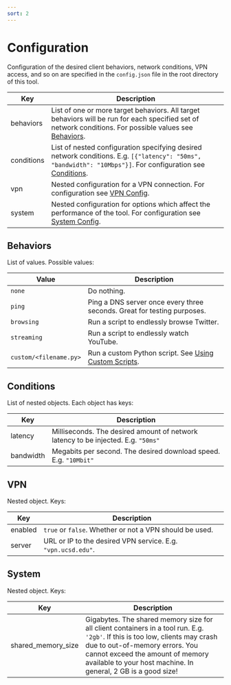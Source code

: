 ```yaml
---
sort: 2
---
```


# Configuration

Configuration of the desired client behaviors, network conditions, VPN access, and so on are specified in the `config.json` file in the root directory of this tool.

| Key        | Description                                                                                                                                                                             |
| ---------- | --------------------------------------------------------------------------------------------------------------------------------------------------------------------------------------- |
| behaviors  | List of one or more target behaviors. All target behaviors will be run for each specified set of network conditions. For possible values see [Behaviors](#behaviors).     |
| conditions | List of nested configuration specifying desired network conditions. E.g. `[{"latency": "50ms", "bandwidth": "10Mbps"}]`. For configuration see [Conditions](#conditions). |
| vpn        | Nested configuration for a VPN connection. For configuration see [VPN Config](#vpn). |
| system | Nested configuration for options which affect the performance of the tool. For configuration see [System Config](#system). |

## Behaviors

List of values. Possible values:

| Value     | Description                                                               |
| --------- | ------------------------------------------------------------------------- |
| `none`      | Do nothing.                                                               |
| `ping`      | Ping a DNS server once every three seconds. Great for testing purposes.                               |
| `browsing`  | Run a script to endlessly browse Twitter.                                 |
| `streaming` | Run a script to endlessly watch YouTube.                                  |
| `custom/<filename.py>` | Run a custom Python script. See [Using Custom Scripts](extending.md).

## Conditions

List of nested objects. Each object has keys:

| Key       | Description                                                                       |
| --------- | --------------------------------------------------------------------------------- |
| latency   | Milliseconds. The desired amount of network latency to be injected. E.g. `"50ms"` |
| bandwidth | Megabits per second. The desired download speed. E.g. `"10Mbit"`                  |

## VPN

Nested object. Keys:

| Key     | Description                                                          |
| ------- | -------------------------------------------------------------------- |
| enabled | `true` or `false`. Whether or not a VPN should be used. |
| server  | URL or IP to the desired VPN service. E.g. `"vpn.ucsd.edu"`. |

## System

Nested object. Keys:

| Key | Description |
| --- | --- |
| shared_memory_size | Gigabytes. The shared memory size for all client containers in a tool run. E.g. `'2gb'`. If this is too low, clients may crash due to out-of-memory errors. You cannot exceed the amount of memory available to your host machine. In general, 2 GB is a good size! |
